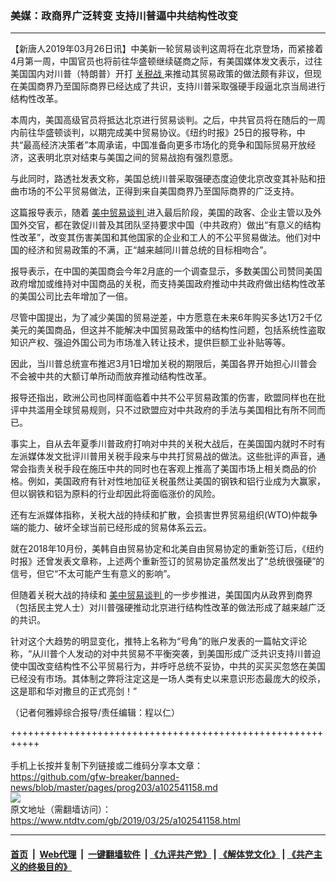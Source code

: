 ### 美媒：政商界广泛转变 支持川普逼中共结构性改变
------------------------

<div class="post_content" itemprop="articleBody">
 <p>
  【新唐人2019年03月26日讯】中美新一轮贸易谈判这周将在北京登场，而紧接着4月第一周，中国官员也将前往华盛顿继续磋商之际，有美国媒体发文表示，过往美国国内对川普（特朗普）开打
  <a href="https://www.ntdtv.com/gb/关税战.htm">
   关税战
  </a>
  来推动其贸易政策的做法颇有非议，但现在美国商界乃至国际商界已经达成了共识，支持川普采取强硬手段逼北京当局进行结构性改革。
 </p>
 <p>
  本周内，美国高级官员将抵达北京进行贸易谈判。之后，中共官员将在随后的一周内前往华盛顿谈判，以期完成美中贸易协议。《纽约时报》25日的报导称，中共“最高经济决策者”本周承诺，中国准备向更多市场化的竞争和国际贸易开放经济，这表明北京对结束与美国之间的贸易战抱有强烈意愿。
 </p>
 <p>
  与此同时，路透社发表文称，美国总统川普采取强硬态度迫使北京改变其补贴和扭曲市场的不公平贸易做法，正得到来自美国商界乃至国际商界的广泛支持。
 </p>
 <p>
  这篇报导表示，随着
  <a href="https://www.ntdtv.com/gb/34765.htm">
   美中贸易谈判
  </a>
  进入最后阶段，美国的政客、企业主管以及外国外交官，都在敦促川普及其团队坚持要求中国（中共政府）做出“有意义的结构性改革”，改变其伤害美国和其他国家的企业和工人的不公平贸易做法。他们对中国的经济和贸易政策的不满，正“越来越同川普总统的目标相吻合”。
 </p>
 <p>
  报导表示，在中国的美国商会今年2月底的一个调查显示，多数美国公司赞同美国政府增加或维持对中国商品的关税，而支持美国政府推动中共政府做出结构性改革的美国公司比去年增加了一倍。
 </p>
 <p>
  尽管中国提出，为了减少美国的贸易逆差，中方愿意在未来6年购买多达1万2千亿美元的美国商品，但这并不能解决中国贸易政策中的结构性问题，包括系统性盗取知识产权、强迫外国公司为市场准入转让技术，提供巨额工业补贴等等。
 </p>
 <p>
  因此，当川普总统宣布推迟3月1日增加关税的期限后，美国各界开始担心川普会不会被中共的大额订单所动而放弃推动结构性改革。
 </p>
 <p>
  报导还指出，欧洲公司也同样面临着中共不公平贸易政策的伤害，欧盟同样也在批评中共滥用全球贸易规则，只不过欧盟应对中共政府的手法与美国相比有所不同而已。
 </p>
 <p>
  事实上，自从去年夏季川普政府打响对中共的关税大战后，在美国国内就时不时有左派媒体发文批评川普用关税手段来与中共打贸易战的做法。这些批评的声音，通常会指责关税手段在施压中共的同时也在客观上推高了美国市场上相关商品的价格。例如，美国政府有针对性地加征关税虽然让美国的钢铁和铝行业成为大赢家，但以钢铁和铝为原料的行业却因此将面临涨价的风险。
 </p>
 <p>
  还有左派媒体指称，关税大战的持续和扩散，会损害世界贸易组织(WTO)仲裁争端的能力、破坏全球当前已经形成的贸易体系云云。
 </p>
 <p>
  就在2018年10月份，美韩自由贸易协定和北美自由贸易协定的重新签订后，《纽约时报》还曾发表文章称，上述两个重新签订的贸易协定虽然发出了“总统很强硬”的信号，但它“不太可能产生有意义的影响”。
 </p>
 <p>
  但随着关税大战的持续和
  <a href="https://www.ntdtv.com/gb/34765.htm">
   美中贸易谈判
  </a>
  的一步步推进，美国国内从政界到商界（包括民主党人士）对川普强硬推动北京进行结构性改革的做法形成了越来越广泛的共识。
 </p>
 <p>
  针对这个大趋势的明显变化，推特上名称为“号角”的账户发表的一篇帖文评论称，“从川普个人发动的对中共贸易不平衡突袭，到美国形成广泛共识支持川普迫使中国改变结构性不公平贸易行为，并呼吁总统不妥协，中共的买买买忽悠在美国已经没有市场。其体制之弊将注定这是一场人类有史以来意识形态最庞大的绞杀，这是耶和华对撒旦的正式亮剑！”
 </p>
 <p>
  （记者何雅婷综合报导/责任编辑：程以仁）
 </p>
 <div class="single_ad">
 </div>
</div>

+++++++++++++++++++++++++++++++++++++++++++++++++++++++++++<br/><br/>
手机上长按并复制下列链接或二维码分享本文章：<br/>
https://github.com/gfw-breaker/banned-news/blob/master/pages/prog203/a102541158.md <br/>
<a href='https://github.com/gfw-breaker/banned-news/blob/master/pages/prog203/a102541158.md'><img src='https://github.com/gfw-breaker/banned-news/blob/master/pages/prog203/a102541158.md.png'/></a> <br/>
原文地址（需翻墙访问）：https://www.ntdtv.com/gb/2019/03/25/a102541158.html


------------------------
#### [首页](https://github.com/gfw-breaker/banned-news/blob/master/README.md) &nbsp;|&nbsp; [Web代理](https://github.com/labour-camp/helloworld) &nbsp;|&nbsp; [一键翻墙软件](https://github.com/gfw-breaker/nogfw/blob/master/README.md) &nbsp;| [《九评共产党》](https://github.com/gfw-breaker/9ping.md/blob/master/README.md#九评之一评共产党是什么) | [《解体党文化》](https://github.com/gfw-breaker/jtdwh.md/blob/master/README.md) | [《共产主义的终极目的》](https://github.com/gfw-breaker/gczydzjmd.md/blob/master/README.md)

